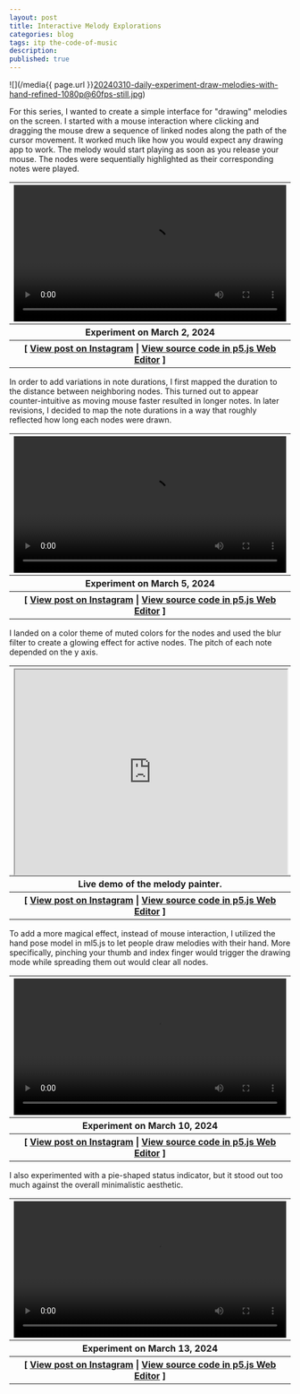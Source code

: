 ```yaml
---
layout: post
title: Interactive Melody Explorations
categories: blog
tags: itp the-code-of-music
description:
published: true
---
```


![](/media{{ page.url }}20240310-daily-experiment-draw-melodies-with-hand-refined-1080p@60fps-still.jpg)

For this series, I wanted to create a simple interface for "drawing" melodies on the screen. I started with a mouse interaction where clicking and dragging the mouse drew a sequence of linked nodes along the path of the cursor movement. It worked much like how you would expect any drawing app to work. The melody would start playing as soon as you release your mouse. The nodes were sequentially highlighted as their corresponding notes were played.

<!--more-->

<table style="width: 100%;">
  <thead><tr><th>
    <video controls width="100%" preload="auto" loop>
      <source src="/media/{{ page.url }}20240302-daily-experiment-draw-melody-with-various-durations-1080p@60fps.mp4" type='video/mp4'>
    </video>
  </th></tr></thead>
  <tbody>
  <tr><th>
    Experiment on March 2, 2024
  </th></tr>
  <tr><th>
    [ <a href="https://www.instagram.com/p/C4C1GEjO_ze/">View post on Instagram</a> | <a href="https://editor.p5js.org/jackbdu/sketches/YDtrVTdIL">View source code in p5.js Web Editor</a> ]
  </th></tr>
  </tbody>
</table>

In order to add variations in note durations, I first mapped the duration to the distance between neighboring nodes. This turned out to appear counter-intuitive as moving mouse faster resulted in longer notes. In later revisions, I decided to map the note durations in a way that roughly reflected how long each nodes were drawn.

<table style="width: 100%;">
  <thead><tr><th>
    <video controls width="100%" preload="auto" loop>
      <source src="/media/{{ page.url }}20240305-daily-experiment-draw-colorful-multiple-melodies-1080p@60fps.mp4" type='video/mp4'>
    </video>
  </th></tr></thead>
  <tbody>
  <tr><th>
    Experiment on March 5, 2024
  </th></tr>
  <tr><th>
    [ <a href="https://www.instagram.com/p/C4KnkS_uIkg/">View post on Instagram</a> | <a href="https://editor.p5js.org/jackbdu/sketches/yvcaOVdym">View source code in p5.js Web Editor</a> ]
  </th></tr>
  </tbody>
</table>

I landed on a color theme of muted colors for the nodes and used the blur filter to create a glowing effect for active nodes. The pitch of each note depended on the y axis.

<table style="width: 100%;">
  <thead><tr><th>
    <div style="width: 100%; padding-top: 75%; position: relative;">
      <iframe style="position: absolute; width: 100%; height: 100%; left: 0; top: 0;" src="https://editor.p5js.org/jackbdu/full/gE3zSWGU3"></iframe>
    </div>
  </th></tr></thead>
  <tbody>
  <tr><th>
  Live demo of the melody painter.
  </th></tr>
  <tr><th>
    [ <a href="https://www.instagram.com/p/C4PWD9vsIm2/">View post on Instagram</a> | <a href="https://editor.p5js.org/jackbdu/sketches/owQNVYo14">View source code in p5.js Web Editor</a> ]
  </th></tr>
  </tbody>
</table>

To add a more magical effect, instead of mouse interaction, I utilized the hand pose model in ml5.js to let people draw melodies with their hand. More specifically, pinching your thumb and index finger would trigger the drawing mode while spreading them out would clear all nodes.

<table style="width: 100%;">
  <thead><tr><th>
    <video controls width="100%" preload="auto" loop>
      <source src="/media/{{ page.url }}20240310-daily-experiment-draw-melodies-with-hand-refined-1080p@60fps.mp4" type='video/mp4'>
    </video>
  </th></tr></thead>
  <tbody>
  <tr><th>
    Experiment on March 10, 2024
  </th></tr>
  <tr><th>
    [ <a href="https://www.instagram.com/p/C4WozrtsZ4r/">View post on Instagram</a> | <a href="https://editor.p5js.org/jackbdu/sketches/8g7Wx9Q9H">View source code in p5.js Web Editor</a> ]
  </th></tr>
  </tbody>
</table>

I also experimented with a pie-shaped status indicator, but it stood out too much against the overall minimalistic aesthetic.

<table style="width: 100%;">
  <thead><tr><th>
    <video controls width="100%" preload="auto" loop>
      <source src="/media/{{ page.url }}20240313-daily-experiment-draw-melodies-with-hand-spread-to-clear-1080p@60fps.mp4" type='video/mp4'>
    </video>
  </th></tr></thead>
  <tbody>
  <tr><th>
    Experiment on March 13, 2024
  </th></tr>
  <tr><th>
    [ <a href="https://www.instagram.com/p/C4eOPboMBP2/">View post on Instagram</a> | <a href="https://editor.p5js.org/jackbdu/sketches/jIvzImJMb">View source code in p5.js Web Editor</a> ]
  </th></tr>
  </tbody>
</table>
